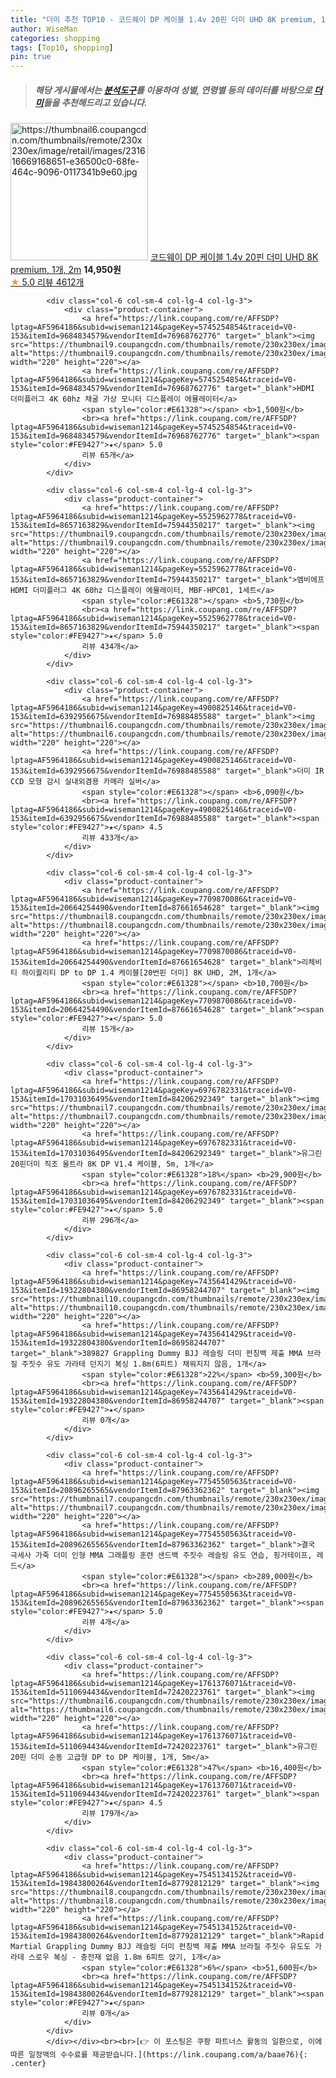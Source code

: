 ```yaml
---
title: "더미 추천 TOP10 - 코드웨이 DP 케이블 1.4v 20핀 더미 UHD 8K premium, 1개, 2m"
author: WiseMan
categories: shopping
tags: [Top10, shopping]
pin: true
---
```


> ##### 해당 게시물에서는 [**분석도구**](https://itemscout.io/)를 이용하여 **성별**, **연령별** 등의 데이터를 바탕으로 [**더미**](https://link.coupang.com/a/baae76)들을 추천해드리고 있습니다.
<div class="container"><div class="row">
            <div class="col-6 col-sm-4 col-lg-4 col-lg-3">
                <div class="product-container">
                    <a href="https://link.coupang.com/re/AFFSDP?lptag=AF5964186&subid=wiseman1214&pageKey=5268128079&traceid=V0-153&itemId=7501034872&vendorItemId=74791791081" target="_blank"><img src="https://thumbnail6.coupangcdn.com/thumbnails/remote/230x230ex/image/retail/images/231616669168651-e36500c0-68fe-464c-9096-0117341b9e60.jpg" alt="https://thumbnail6.coupangcdn.com/thumbnails/remote/230x230ex/image/retail/images/231616669168651-e36500c0-68fe-464c-9096-0117341b9e60.jpg" width="220" height="220"></a>
                    <a href="https://link.coupang.com/re/AFFSDP?lptag=AF5964186&subid=wiseman1214&pageKey=5268128079&traceid=V0-153&itemId=7501034872&vendorItemId=74791791081" target="_blank">코드웨이 DP 케이블 1.4v 20핀 더미 UHD 8K premium, 1개, 2m</a>
                    <span style="color:#E61328"></span> <b>14,950원</b>
                    <br><a href="https://link.coupang.com/re/AFFSDP?lptag=AF5964186&subid=wiseman1214&pageKey=5268128079&traceid=V0-153&itemId=7501034872&vendorItemId=74791791081" target="_blank"><span style="color:#FE9427">★</span> 5.0
                    리뷰 4612개</a>
                </div>
            </div>
            
            <div class="col-6 col-sm-4 col-lg-4 col-lg-3">
                <div class="product-container">
                    <a href="https://link.coupang.com/re/AFFSDP?lptag=AF5964186&subid=wiseman1214&pageKey=5745254854&traceid=V0-153&itemId=9684834579&vendorItemId=76968762776" target="_blank"><img src="https://thumbnail9.coupangcdn.com/thumbnails/remote/230x230ex/image/vendor_inventory/fad4/b46d0b72a8255d337cb5667eef8dc0c37370d762634d48ccd721331e840f.jpg" alt="https://thumbnail9.coupangcdn.com/thumbnails/remote/230x230ex/image/vendor_inventory/fad4/b46d0b72a8255d337cb5667eef8dc0c37370d762634d48ccd721331e840f.jpg" width="220" height="220"></a>
                    <a href="https://link.coupang.com/re/AFFSDP?lptag=AF5964186&subid=wiseman1214&pageKey=5745254854&traceid=V0-153&itemId=9684834579&vendorItemId=76968762776" target="_blank">HDMI 더미플러그 4K 60hz 채굴 가상 모니터 디스플레이 에뮬레이터</a>
                    <span style="color:#E61328"></span> <b>1,500원</b>
                    <br><a href="https://link.coupang.com/re/AFFSDP?lptag=AF5964186&subid=wiseman1214&pageKey=5745254854&traceid=V0-153&itemId=9684834579&vendorItemId=76968762776" target="_blank"><span style="color:#FE9427">★</span> 5.0
                    리뷰 65개</a>
                </div>
            </div>
            
            <div class="col-6 col-sm-4 col-lg-4 col-lg-3">
                <div class="product-container">
                    <a href="https://link.coupang.com/re/AFFSDP?lptag=AF5964186&subid=wiseman1214&pageKey=5525962778&traceid=V0-153&itemId=8657163829&vendorItemId=75944350217" target="_blank"><img src="https://thumbnail9.coupangcdn.com/thumbnails/remote/230x230ex/image/rs_quotation_api/9vhqrtcb/7b77e6ca0517425693b61cc54a5ba3b3.jpg" alt="https://thumbnail9.coupangcdn.com/thumbnails/remote/230x230ex/image/rs_quotation_api/9vhqrtcb/7b77e6ca0517425693b61cc54a5ba3b3.jpg" width="220" height="220"></a>
                    <a href="https://link.coupang.com/re/AFFSDP?lptag=AF5964186&subid=wiseman1214&pageKey=5525962778&traceid=V0-153&itemId=8657163829&vendorItemId=75944350217" target="_blank">엠비에프 HDMI 더미플러그 4K 60hz 디스플레이 에뮬레이터, MBF-HPC01, 1세트</a>
                    <span style="color:#E61328"></span> <b>5,730원</b>
                    <br><a href="https://link.coupang.com/re/AFFSDP?lptag=AF5964186&subid=wiseman1214&pageKey=5525962778&traceid=V0-153&itemId=8657163829&vendorItemId=75944350217" target="_blank"><span style="color:#FE9427">★</span> 5.0
                    리뷰 434개</a>
                </div>
            </div>
            
            <div class="col-6 col-sm-4 col-lg-4 col-lg-3">
                <div class="product-container">
                    <a href="https://link.coupang.com/re/AFFSDP?lptag=AF5964186&subid=wiseman1214&pageKey=4900825146&traceid=V0-153&itemId=6392956675&vendorItemId=76988485588" target="_blank"><img src="https://thumbnail6.coupangcdn.com/thumbnails/remote/230x230ex/image/rs_quotation_api/s6he1u66/ff71404b7f744771a57687aaebc4f49d.jpg" alt="https://thumbnail6.coupangcdn.com/thumbnails/remote/230x230ex/image/rs_quotation_api/s6he1u66/ff71404b7f744771a57687aaebc4f49d.jpg" width="220" height="220"></a>
                    <a href="https://link.coupang.com/re/AFFSDP?lptag=AF5964186&subid=wiseman1214&pageKey=4900825146&traceid=V0-153&itemId=6392956675&vendorItemId=76988485588" target="_blank">더미 IR CCD 모형 감시 실내외겸용 카메라 실버</a>
                    <span style="color:#E61328"></span> <b>6,090원</b>
                    <br><a href="https://link.coupang.com/re/AFFSDP?lptag=AF5964186&subid=wiseman1214&pageKey=4900825146&traceid=V0-153&itemId=6392956675&vendorItemId=76988485588" target="_blank"><span style="color:#FE9427">★</span> 4.5
                    리뷰 433개</a>
                </div>
            </div>
            
            <div class="col-6 col-sm-4 col-lg-4 col-lg-3">
                <div class="product-container">
                    <a href="https://link.coupang.com/re/AFFSDP?lptag=AF5964186&subid=wiseman1214&pageKey=7709870086&traceid=V0-153&itemId=20664254490&vendorItemId=87661654628" target="_blank"><img src="https://thumbnail8.coupangcdn.com/thumbnails/remote/230x230ex/image/vendor_inventory/40a0/1091c7defc4e54751846823815c8b081dce40632b5aef3b54d06522313d5.jpg" alt="https://thumbnail8.coupangcdn.com/thumbnails/remote/230x230ex/image/vendor_inventory/40a0/1091c7defc4e54751846823815c8b081dce40632b5aef3b54d06522313d5.jpg" width="220" height="220"></a>
                    <a href="https://link.coupang.com/re/AFFSDP?lptag=AF5964186&subid=wiseman1214&pageKey=7709870086&traceid=V0-153&itemId=20664254490&vendorItemId=87661654628" target="_blank">리체비티 하이퀄리티 DP to DP 1.4 케이블[20번핀 더미] 8K UHD, 2M, 1개</a>
                    <span style="color:#E61328"></span> <b>10,700원</b>
                    <br><a href="https://link.coupang.com/re/AFFSDP?lptag=AF5964186&subid=wiseman1214&pageKey=7709870086&traceid=V0-153&itemId=20664254490&vendorItemId=87661654628" target="_blank"><span style="color:#FE9427">★</span> 5.0
                    리뷰 15개</a>
                </div>
            </div>
            
            <div class="col-6 col-sm-4 col-lg-4 col-lg-3">
                <div class="product-container">
                    <a href="https://link.coupang.com/re/AFFSDP?lptag=AF5964186&subid=wiseman1214&pageKey=6976782331&traceid=V0-153&itemId=17031036495&vendorItemId=84206292349" target="_blank"><img src="https://thumbnail7.coupangcdn.com/thumbnails/remote/230x230ex/image/rs_quotation_api/gobngszz/041b57882bcb4462bac029c76af583dc.jpg" alt="https://thumbnail7.coupangcdn.com/thumbnails/remote/230x230ex/image/rs_quotation_api/gobngszz/041b57882bcb4462bac029c76af583dc.jpg" width="220" height="220"></a>
                    <a href="https://link.coupang.com/re/AFFSDP?lptag=AF5964186&subid=wiseman1214&pageKey=6976782331&traceid=V0-153&itemId=17031036495&vendorItemId=84206292349" target="_blank">유그린 20핀더미 직조 울트라 8K DP V1.4 케이블, 5m, 1개</a>
                    <span style="color:#E61328">18%</span> <b>29,900원</b>
                    <br><a href="https://link.coupang.com/re/AFFSDP?lptag=AF5964186&subid=wiseman1214&pageKey=6976782331&traceid=V0-153&itemId=17031036495&vendorItemId=84206292349" target="_blank"><span style="color:#FE9427">★</span> 5.0
                    리뷰 296개</a>
                </div>
            </div>
            
            <div class="col-6 col-sm-4 col-lg-4 col-lg-3">
                <div class="product-container">
                    <a href="https://link.coupang.com/re/AFFSDP?lptag=AF5964186&subid=wiseman1214&pageKey=7435641429&traceid=V0-153&itemId=19322804380&vendorItemId=86958244707" target="_blank"><img src="https://thumbnail10.coupangcdn.com/thumbnails/remote/230x230ex/image/vendor_inventory/0d64/0330598f33b18726ecbcca45b6faa9266d52d0cb9870e7ec0bdb7b2cd1cb.jpg" alt="https://thumbnail10.coupangcdn.com/thumbnails/remote/230x230ex/image/vendor_inventory/0d64/0330598f33b18726ecbcca45b6faa9266d52d0cb9870e7ec0bdb7b2cd1cb.jpg" width="220" height="220"></a>
                    <a href="https://link.coupang.com/re/AFFSDP?lptag=AF5964186&subid=wiseman1214&pageKey=7435641429&traceid=V0-153&itemId=19322804380&vendorItemId=86958244707" target="_blank">389827 Grappling Dummy BJJ 레슬링 더미 펀칭백 제출 MMA 브라질 주짓수 유도 가라테 던지기 복싱 1.8m(6피트) 채워지지 않음, 1개</a>
                    <span style="color:#E61328">22%</span> <b>59,300원</b>
                    <br><a href="https://link.coupang.com/re/AFFSDP?lptag=AF5964186&subid=wiseman1214&pageKey=7435641429&traceid=V0-153&itemId=19322804380&vendorItemId=86958244707" target="_blank"><span style="color:#FE9427">★</span> 
                    리뷰 0개</a>
                </div>
            </div>
            
            <div class="col-6 col-sm-4 col-lg-4 col-lg-3">
                <div class="product-container">
                    <a href="https://link.coupang.com/re/AFFSDP?lptag=AF5964186&subid=wiseman1214&pageKey=7754550563&traceid=V0-153&itemId=20896265565&vendorItemId=87963362362" target="_blank"><img src="https://thumbnail7.coupangcdn.com/thumbnails/remote/230x230ex/image/vendor_inventory/276d/f110e3b7a10c2da3bc26958a9b2863ee968a8a42678994a135c429146954.png" alt="https://thumbnail7.coupangcdn.com/thumbnails/remote/230x230ex/image/vendor_inventory/276d/f110e3b7a10c2da3bc26958a9b2863ee968a8a42678994a135c429146954.png" width="220" height="220"></a>
                    <a href="https://link.coupang.com/re/AFFSDP?lptag=AF5964186&subid=wiseman1214&pageKey=7754550563&traceid=V0-153&itemId=20896265565&vendorItemId=87963362362" target="_blank">결국 극세사 가죽 더미 인형 MMA 그래플링 훈련 샌드백 주짓수 레슬링 유도 연습, 핑거테이프, 레드</a>
                    <span style="color:#E61328"></span> <b>289,000원</b>
                    <br><a href="https://link.coupang.com/re/AFFSDP?lptag=AF5964186&subid=wiseman1214&pageKey=7754550563&traceid=V0-153&itemId=20896265565&vendorItemId=87963362362" target="_blank"><span style="color:#FE9427">★</span> 5.0
                    리뷰 4개</a>
                </div>
            </div>
            
            <div class="col-6 col-sm-4 col-lg-4 col-lg-3">
                <div class="product-container">
                    <a href="https://link.coupang.com/re/AFFSDP?lptag=AF5964186&subid=wiseman1214&pageKey=1761376071&traceid=V0-153&itemId=5110694434&vendorItemId=72420223761" target="_blank"><img src="https://thumbnail6.coupangcdn.com/thumbnails/remote/230x230ex/image/rs_quotation_api/f42d/da2db45b9281532bbc32d8d5490042babd0d4bfe5f0d73e0573af05d9cd9.jpg" alt="https://thumbnail6.coupangcdn.com/thumbnails/remote/230x230ex/image/rs_quotation_api/f42d/da2db45b9281532bbc32d8d5490042babd0d4bfe5f0d73e0573af05d9cd9.jpg" width="220" height="220"></a>
                    <a href="https://link.coupang.com/re/AFFSDP?lptag=AF5964186&subid=wiseman1214&pageKey=1761376071&traceid=V0-153&itemId=5110694434&vendorItemId=72420223761" target="_blank">유그린 20핀 더미 순동 고급형 DP to DP 케이블, 1개, 5m</a>
                    <span style="color:#E61328">47%</span> <b>16,400원</b>
                    <br><a href="https://link.coupang.com/re/AFFSDP?lptag=AF5964186&subid=wiseman1214&pageKey=1761376071&traceid=V0-153&itemId=5110694434&vendorItemId=72420223761" target="_blank"><span style="color:#FE9427">★</span> 4.5
                    리뷰 179개</a>
                </div>
            </div>
            
            <div class="col-6 col-sm-4 col-lg-4 col-lg-3">
                <div class="product-container">
                    <a href="https://link.coupang.com/re/AFFSDP?lptag=AF5964186&subid=wiseman1214&pageKey=7545134152&traceid=V0-153&itemId=19843800264&vendorItemId=87792812129" target="_blank"><img src="https://thumbnail8.coupangcdn.com/thumbnails/remote/230x230ex/image/vendor_inventory/bafb/091394ad589d05f2f2b1d88281533029b4710d29182c6525372afa7ab78a.jpg" alt="https://thumbnail8.coupangcdn.com/thumbnails/remote/230x230ex/image/vendor_inventory/bafb/091394ad589d05f2f2b1d88281533029b4710d29182c6525372afa7ab78a.jpg" width="220" height="220"></a>
                    <a href="https://link.coupang.com/re/AFFSDP?lptag=AF5964186&subid=wiseman1214&pageKey=7545134152&traceid=V0-153&itemId=19843800264&vendorItemId=87792812129" target="_blank">Rapid Martial Grappling Dummy BJJ 레슬링 더미 펀칭백 제출 MMA 브라질 주짓수 유도도 가라데 스로우 복싱 - 충전재 없음 1.8m 6피트 앉기, 1개</a>
                    <span style="color:#E61328">6%</span> <b>51,600원</b>
                    <br><a href="https://link.coupang.com/re/AFFSDP?lptag=AF5964186&subid=wiseman1214&pageKey=7545134152&traceid=V0-153&itemId=19843800264&vendorItemId=87792812129" target="_blank"><span style="color:#FE9427">★</span> 
                    리뷰 0개</a>
                </div>
            </div>
            </div></div><br><br>[👉 이 포스팅은 쿠팡 파트너스 활동의 일환으로, 이에 따른 일정액의 수수료를 제공받습니다.](https://link.coupang.com/a/baae76){: .center}